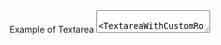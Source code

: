 <ExampleContainer>
    <ExampleHeading>Example of Textarea</ExampleHeading>
    <Example title="Example: Textarea">
        <Textarea />
        <TextareaWithCustomRows />
        <TextareaWithErrorMessage />
    </Example>
</ExampleContainer>

## Credit

Guidance, original HTML and CSS derived from [GOV.UK Design System](https://github.com/alphagov/govuk-frontend).

